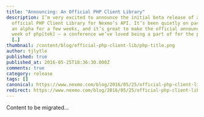 ```yaml
---
title: "Announcing: An Official PHP Client Library"
description: I’m very excited to announce the initial beta release of an
  official PHP Client Library for Nexmo’s API. It’s been quietly on packagist as
  an alpha for a few weeks, and it’s great to make the official announcement the
  week of php[tek] – a conference we’ve loved being a part of for the past few
  […]
thumbnail: /content/blog/official-php-client-lib/php-title.png
author: tjlytle
published: true
published_at: 2016-05-25T18:36:30.000Z
comments: true
category: release
tags: []
canonical: https://www.nexmo.com/blog/2016/05/25/official-php-client-lib
redirect: https://www.nexmo.com/blog/2016/05/25/official-php-client-lib
---
```


Content to be migrated...
